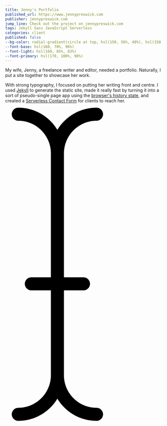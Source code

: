 ```yaml
---
title: Jenny's Portfolio
published_url: https://www.jennypreswick.com
publisher: jennypreswick.com
jump_line: Check out the project on jennypreswick.com
tags: Jekyll Sass JavaScript Serverless
categories: client
published: false
--bg-color: radial-gradient(circle at top, hsl(150, 56%, 40%), hsl(150, 68%, 28%))
--font-base: hsl(160, 70%, 96%)
--font-light: hsl(160, 85%, 83%)
--font-primary: hsl(170, 100%, 98%)
---
```


My wife, Jenny, a freelance writer and editor, needed a portfolio. Naturally, I put a site together to showcase her work.

With strong typography, I focused on putting her writing front and centre. I used <a href="https://jekyllrb.com/" target="_blank" rel="noreferrer">Jekyll</a> to generate the static site, made it really fast by turning it into a sort of pseudo-single page app using the <a href="https://developer.mozilla.org/en-US/docs/Web/API/History" target="_blank" rel="noreferrer">browser's history state</a>, and created a <a href="https://github.com/bholtbholt/static-site-mailer" target="_blank" rel="noreferrer">Serverless Contact Form</a> for clients to reach her.

<svg xmlns="http://www.w3.org/2000/svg" viewBox="0 0 12 24" class="illustration">
  <g class="illustration__fill animate-cursor" fill-rule="evenodd">
    <path d="M1 24a.5.5 0 0 1 0-1c1.378 0 2.5-1.122 2.5-2.5v-17C3.5 2.122 2.378 1 1 1a.5.5 0 0 1 0-1c1.93 0 3.5 1.57 3.5 3.5v17C4.5 22.43 2.93 24 1 24z"/>
    <path d="M7 24c-1.93 0-3.5-1.57-3.5-3.5v-17C3.5 1.57 5.07 0 7 0a.5.5 0 0 1 0 1 2.503 2.503 0 0 0-2.5 2.5v17C4.5 21.878 5.622 23 7 23a.5.5 0 0 1 0 1z"/>
    <path d="M6 14H2a.5.5 0 0 1 0-1h4a.5.5 0 0 1 0 1z"/>
  </g>
</svg>

